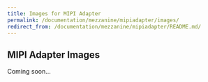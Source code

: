 ```yaml
---
title: Images for MIPI Adapter
permalink: /documentation/mezzanine/mipiadapter/images/
redirect_from: /documentation/mezzanine/mipiadapter/README.md/
---
```

## MIPI Adapter Images

Coming soon...
